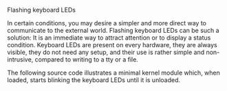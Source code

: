 Flashing keyboard LEDs

In certain conditions, you may desire a simpler and more direct way to communicate to the external world. Flashing keyboard LEDs can be such a solution: It is an immediate way to attract attention or to display a status condition. Keyboard LEDs are present on every hardware, they are always visible, they do not need any setup, and their use is rather simple and non-intrusive, compared to writing to a tty or a file.

The following source code illustrates a minimal kernel module which, when loaded, starts blinking the keyboard LEDs until it is unloaded.
